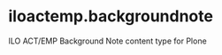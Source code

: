 iloactemp.backgroundnote
========================

ILO ACT/EMP Background Note content type for Plone
